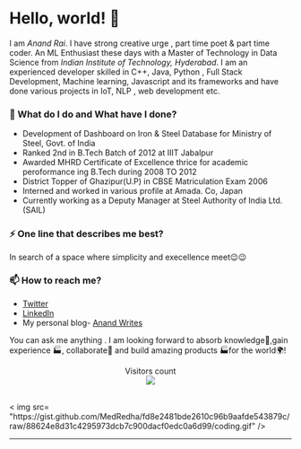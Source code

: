 # Hello, world! 👋

I am _Anand Rai_. I have strong creative urge , part time poet & part time coder. An ML Enthusiast these days with a  Master of Technology  in Data Science from _Indian Institute of Technology, Hyderabad_. I am an experienced developer skilled in C++, Java, Python , Full Stack Development, Machine learning,  Javascript and its frameworks and have done various projects in IoT, NLP , web development etc.


### 🌱 What do I do and What have I done? 

- Development of Dashboard on Iron & Steel Database for Ministry of Steel, Govt. of India
- Ranked 2nd in B.Tech Batch of 2012 at IIIT Jabalpur  
- Awarded MHRD Certificate of Excellence thrice for academic peroformance ing B.Tech during 2008 TO 2012 
- District Topper of Ghazipur(U.P) in CBSE Matriculation Exam 2006
- Interned and worked in various profile at Amada. Co, Japan
- Currently working as a Deputy Manager at Steel Authority of India Ltd.(SAIL) 


### ⚡ One line that describes me best? 
In search of a space where simplicity and execellence meet😉😉

### 📫 How to reach me?
- [Twitter](https://twitter.com/anand_jpc) 
- [LinkedIn](https://in.linkedin.com/in/anand-rai-b4b25a19) 
- My personal blog- [Anand Writes](https://raianand1991.github.io/)


You can ask me anything . I am looking forward to absorb knowledge🧠,gain experience 🏭, collaborate🤝 and build amazing products 🏭for the world🌍!


<p align="center"> 
  Visitors count<br>
  <img src="https://profile-counter.glitch.me/raianand1991/count.svg" />
</p>

<br>
< img src= "https://gist.github.com/MedRedha/fd8e2481bde2610c96b9aafde543879c/raw/88624e8d31c4295973dcb7c900dacf0edc0a6d99/coding.gif" /> 


***


<!---

- 👋 Hi, I’m Anand Rai
- 👀 I’m interested in ...
- 🌱 I’m currently learning ...
- 💞️ I’m looking to collaborate on ...
- 📫 How to reach me ...

--->

<!---
raianand1991/raianand1991 is a ✨ special ✨ repository because its `README.md` (this file) appears on your GitHub profile.
You can click the Preview link to take a look at your changes.
--->
